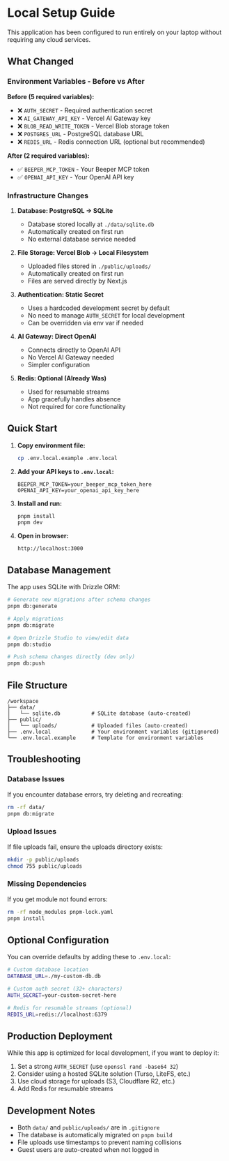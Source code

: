 # Local Setup Guide

This application has been configured to run entirely on your laptop without requiring any cloud services.

## What Changed

### Environment Variables - Before vs After

**Before (5 required variables):**
- ❌ `AUTH_SECRET` - Required authentication secret
- ❌ `AI_GATEWAY_API_KEY` - Vercel AI Gateway key
- ❌ `BLOB_READ_WRITE_TOKEN` - Vercel Blob storage token
- ❌ `POSTGRES_URL` - PostgreSQL database URL
- ❌ `REDIS_URL` - Redis connection URL (optional but recommended)

**After (2 required variables):**
- ✅ `BEEPER_MCP_TOKEN` - Your Beeper MCP token
- ✅ `OPENAI_API_KEY` - Your OpenAI API key

### Infrastructure Changes

1. **Database: PostgreSQL → SQLite**
   - Database stored locally at `./data/sqlite.db`
   - Automatically created on first run
   - No external database service needed

2. **File Storage: Vercel Blob → Local Filesystem**
   - Uploaded files stored in `./public/uploads/`
   - Automatically created on first run
   - Files are served directly by Next.js

3. **Authentication: Static Secret**
   - Uses a hardcoded development secret by default
   - No need to manage `AUTH_SECRET` for local development
   - Can be overridden via env var if needed

4. **AI Gateway: Direct OpenAI**
   - Connects directly to OpenAI API
   - No Vercel AI Gateway needed
   - Simpler configuration

5. **Redis: Optional (Already Was)**
   - Used for resumable streams
   - App gracefully handles absence
   - Not required for core functionality

## Quick Start

1. **Copy environment file:**
   ```bash
   cp .env.local.example .env.local
   ```

2. **Add your API keys to `.env.local`:**
   ```
   BEEPER_MCP_TOKEN=your_beeper_mcp_token_here
   OPENAI_API_KEY=your_openai_api_key_here
   ```

3. **Install and run:**
   ```bash
   pnpm install
   pnpm dev
   ```

4. **Open in browser:**
   ```
   http://localhost:3000
   ```

## Database Management

The app uses SQLite with Drizzle ORM:

```bash
# Generate new migrations after schema changes
pnpm db:generate

# Apply migrations
pnpm db:migrate

# Open Drizzle Studio to view/edit data
pnpm db:studio

# Push schema changes directly (dev only)
pnpm db:push
```

## File Structure

```
/workspace
├── data/
│   └── sqlite.db          # SQLite database (auto-created)
├── public/
│   └── uploads/           # Uploaded files (auto-created)
├── .env.local             # Your environment variables (gitignored)
└── .env.local.example     # Template for environment variables
```

## Troubleshooting

### Database Issues

If you encounter database errors, try deleting and recreating:

```bash
rm -rf data/
pnpm db:migrate
```

### Upload Issues

If file uploads fail, ensure the uploads directory exists:

```bash
mkdir -p public/uploads
chmod 755 public/uploads
```

### Missing Dependencies

If you get module not found errors:

```bash
rm -rf node_modules pnpm-lock.yaml
pnpm install
```

## Optional Configuration

You can override defaults by adding these to `.env.local`:

```bash
# Custom database location
DATABASE_URL=./my-custom-db.db

# Custom auth secret (32+ characters)
AUTH_SECRET=your-custom-secret-here

# Redis for resumable streams (optional)
REDIS_URL=redis://localhost:6379
```

## Production Deployment

While this app is optimized for local development, if you want to deploy it:

1. Set a strong `AUTH_SECRET` (use `openssl rand -base64 32`)
2. Consider using a hosted SQLite solution (Turso, LiteFS, etc.)
3. Use cloud storage for uploads (S3, Cloudflare R2, etc.)
4. Add Redis for resumable streams

## Development Notes

- Both `data/` and `public/uploads/` are in `.gitignore`
- The database is automatically migrated on `pnpm build`
- File uploads use timestamps to prevent naming collisions
- Guest users are auto-created when not logged in
